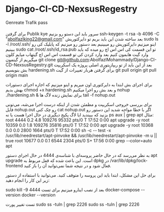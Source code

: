 # Django-CI-CD-NexsusRegestry
Genreate Trafik pass

####
برای گرفتن Publik kye سرور باید این دستو رو بزنیم 
ssh-keygen -t rsa -b 4096 -C "abolfazlking22@gmail.com"
بعد ساخته شدن این باید بریم تو دایرکتوریش 
sudo ls -l /root/.ssh/
اینو میزنیم دایرکتوریش رو میبینیم
بعد دستور رو میزنیم که پابلیک کی رو ببینیم 
sudo cat /root/.ssh/id_rsa.pub
تو این قسمت کی اس اس اچ رو میده که باید وارد گیت هابمون کنیم
بعد وارد کردن کی تو قسمت اس اس اچ گیتهاب میایم کلون میگیریم از گیتمون
git clone git@github.com:AbolfazlMohammady/Django-CI-CD-NexsusRegestry.git
بعد از این باید از تو ریپازیتوری اصلی پروژه یک اسکریپت بش بنویسیم
hardening.sh
برای گرفتن هربار تغییرات از گیت
git pull origin
git pull origin main

برای اجرای بش ابتدا به دایرکتوری اون میریم و اینو میزنیم که اجازه اجرای دستورات بهش بدیم
chmod +x hardening.sh
 و بعد بش رو اجرا میکنیم 
nohup ./hardening.sh &
برای نمایش زنده لاگ ها
tail -f nohup.out

برای بررسی خروجی اسکریپت و مطمئن شدن از اینکه درست اجرا می‌شه، می‌تونی فایل nohup.out رو چک کنی
cat nohup.out
اگر با خطا مواجه شدید این دستور رو بزنید که ببیندید ایا لاگ پکیج دیگیری در حال اجرا هست یا نه
ps aux | grep apt
مثال:
root        4444  0.2  4.8 109276 95332 pts/0    T    17:52   0:00 apt upgrade -y
root       10359  0.0  1.8 109276 35816 pts/0    T    17:52   0:00 apt upgrade -y
root       10368  0.0  0.0   2800  1664 pts/0    T    17:52   0:00 sh -c -- test -x /usr/lib/needrestart/apt-pinvoke && /usr/lib/needrestart/apt-pinvoke -m u || true
root       10677  0.0  0.1   6544  2304 pts/0    S+   17:56   0:00 grep --color=auto apt

به نظر می‌رسد که در حال حاضر پروسه‌ای با شناسه‌ی 4444 در حال اجرای دستور apt upgrade است. این باعث شده که قفل مربوط به dpkg در /var/lib/dpkg/lock-frontend فعال شود و در نتیجه شما نمی‌توانید آن را باز کنید.

برای حل این مشکل، ابتدا باید این پروسه را متوقف کنید. می‌توانید با استفاده از دستور زیر این کار را انجام دهید:


sudo kill -9 4444
بعد از نصب اینارو میزنیم برای تست
docker-compose --version
docker --version

تست تغییر پورت 
sudo ss -tuln | grep 2226
sudo ss -tuln | grep 2226



